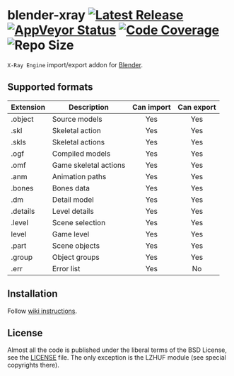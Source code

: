 # blender-xray [![Latest Release](https://img.shields.io/github/release/PavelBlend/blender-xray?color=c864c8)](../../releases/latest) [![AppVeyor Status](https://img.shields.io/appveyor/build/PavelBlend/blender-xray?logo=AppVeyor&label=AppVeyor)](https://ci.appveyor.com/project/PavelBlend/blender-xray/branch/develop) [![Code Coverage](https://codecov.io/gh/PavelBlend/blender-xray/graph/badge.svg)](https://codecov.io/gh/PavelBlend/blender-xray) ![Repo Size](https://img.shields.io/github/repo-size/PavelBlend/blender-xray)
`X-Ray Engine` import/export addon for [Blender](http://www.blender.org/).

## Supported formats
| Extension | Description           | Can import | Can export |
|-----------|-----------------------|:----------:|:----------:|
| .object   | Source models         | Yes        | Yes        |
| .skl      | Skeletal action       | Yes        | Yes        |
| .skls     | Skeletal actions      | Yes        | Yes        |
| .ogf      | Compiled models       | Yes        | Yes        |
| .omf      | Game skeletal actions | Yes        | Yes        |
| .anm      | Animation paths       | Yes        | Yes        |
| .bones    | Bones data            | Yes        | Yes        |
| .dm       | Detail model          | Yes        | Yes        |
| .details  | Level details         | Yes        | Yes        |
| .level    | Scene selection       | Yes        | Yes        |
| level     | Game level            | Yes        | Yes        |
| .part     | Scene objects         | Yes        | Yes        |
| .group    | Object groups         | Yes        | Yes        |
| .err      | Error list            | Yes        | No         |

## Installation
Follow [wiki instructions](https://github.com/PavelBlend/blender-xray/wiki/Installation).

## License
Almost all the code is published under the liberal terms of the BSD License, see the [LICENSE](LICENSE) file.
The only exception is the LZHUF module (see special copyrights there).

